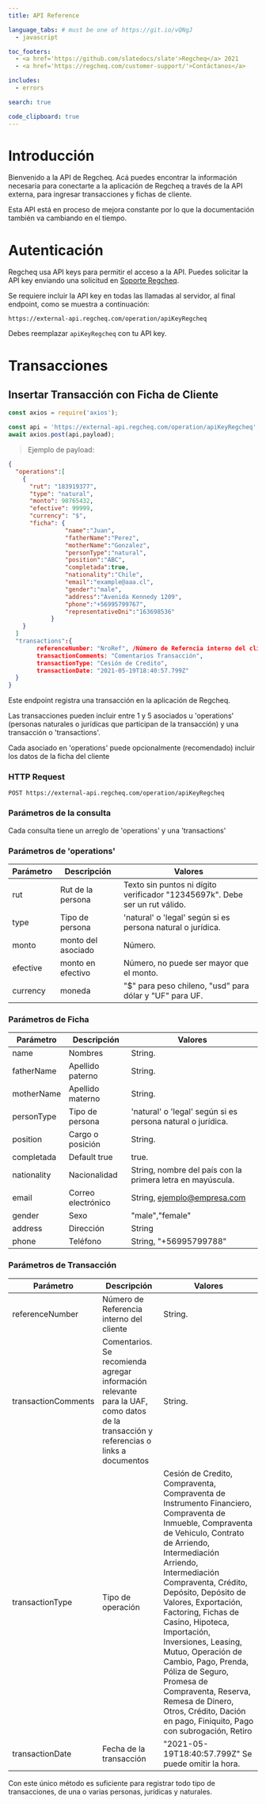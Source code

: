 ```yaml
---
title: API Reference

language_tabs: # must be one of https://git.io/vQNgJ
  - javascript

toc_footers:
  - <a href='https://github.com/slatedocs/slate'>Regcheq</a> 2021
  - <a href='https://regcheq.com/customer-support/'>Contáctanos</a>

includes:
  - errors

search: true

code_clipboard: true
---
```


# Introducción

Bienvenido a la API de Regcheq. Acá puedes encontrar la información necesaria para conectarte a la aplicación de Regcheq a través de la API externa, para ingresar transacciones y fichas de cliente.

Esta API está en proceso de mejora constante por lo que la documentación también va cambiando en el tiempo.

# Autenticación


Regcheq usa API keys para permitir el acceso a la API. Puedes solicitar la API key enviando una solicitud en [Soporte Regcheq](https://regcheq.com/customer-support/).

Se requiere incluir la API key en todas las llamadas al servidor, al final endpoint, como se muestra a continuación:

`https://external-api.regcheq.com/operation/apiKeyRegcheq`

<aside class="notice">
Debes reemplazar <code>apiKeyRegcheq</code> con tu API key.
</aside>

# Transacciones

## Insertar Transacción con Ficha de Cliente

```javascript
const axios = require('axios');

const api = 'https://external-api.regcheq.com/operation/apiKeyRegcheq';
await axios.post(api,payload);

```

> Ejemplo de payload:

```json
{
  "operations":[
    {
      "rut": "183919377",
      "type": "natural",
      "monto": 98765432,
      "efective": 99999,
      "currency": "$",
      "ficha": {
                "name":"Juan",
                "fatherName":"Perez",
                "motherName":"Gonzalez",
                "personType":"natural",
                "position":"ABC",
                "completada":true,
                "nationality":"Chile",
                "email":"example@aaa.cl",
                "gender":"male",
                "address":"Avenida Kennedy 1209",
                "phone":"+56995799767",
                "representativeDni":"163698536" 
            }
    }
  ]
  "transactions":{
        referenceNumber: "NroRef", /Número de Referncia interno del cliente
        transactionComments: "Comentarios Transacción",
        transactionType: "Cesión de Credito",
        transactionDate: "2021-05-19T18:40:57.799Z"
  }
}  
```

Este endpoint registra una transacción en la aplicación de Regcheq. 

Las transacciones pueden incluir entre 1 y 5 asociados u 'operations' (personas naturales o jurídicas que participan de la transacción) y una transacción o 'transactions'.

Cada asociado en 'operations' puede opcionalmente (recomendado) incluir los datos de la ficha del cliente

### HTTP Request

`POST https://external-api.regcheq.com/operation/apiKeyRegcheq`

### Parámetros de la consulta

Cada consulta tiene un arreglo de 'operations' y una 'transactions'

### Parámetros de 'operations'

Parámetro | Descripción | Valores
--------- | ------- | -----------
rut | Rut de la persona | Texto sin puntos ni dígito verificador "12345697k". Debe ser un rut válido.
type | Tipo de persona | 'natural' o 'legal' según si es persona natural o jurídica.
monto | monto del asociado | Número.
efective | monto en efectivo | Número, no puede ser mayor que el monto.
currency | moneda | "$" para peso chileno, "usd" para dólar y "UF" para UF.

### Parámetros de Ficha

Parámetro | Descripción | Valores
--------- | ------- | -----------
name | Nombres | String.
fatherName | Apellido paterno | String.
motherName | Apellido materno | String.
personType | Tipo de persona | 'natural' o 'legal' según si es persona natural o jurídica.
position | Cargo o posición | String.
completada | Default true | true.
nationality | Nacionalidad | String, nombre del país con la primera letra en mayúscula.
email | Correo electrónico | String, ejemplo@empresa.com
gender | Sexo | "male","female"
address | Dirección | String
phone | Teléfono | String, "+56995799788"

### Parámetros de Transacción

Parámetro | Descripción | Valores
--------- | ------- | -----------
referenceNumber | Número de Referencia interno del cliente | String.
transactionComments | Comentarios. Se recomienda agregar información relevante para la UAF, como datos de la transacción y referencias o links a documentos | String.
transactionType | Tipo de operación | Cesión de Credito, Compraventa, Compraventa de Instrumento Financiero, Compraventa de Inmueble, Compraventa de Vehiculo, Contrato de Arriendo, Intermediación Arriendo, Intermediación Compraventa, Crédito, Depósito, Depósito de Valores, Exportación, Factoring, Fichas de Casino, Hipoteca, Importación, Inversiones, Leasing, Mutuo, Operación de Cambio, Pago, Prenda, Póliza de Seguro, Promesa de Compraventa, Reserva, Remesa de Dinero, Otros, Crédito, Dación en pago, Finiquito, Pago con subrogación, Retiro
transactionDate | Fecha de la transacción | "2021-05-19T18:40:57.799Z" Se puede omitir la hora.

<aside class="success">
Con este único método es suficiente para registrar todo tipo de transacciones, de una o varias personas, jurídicas y naturales.
</aside>
